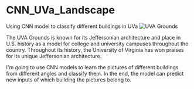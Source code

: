 # CNN_UVa_Landscape
Using CNN model to classify different buildings in UVa
![UVA Grounds](https://giving.virginia.edu/sites/default/files/2019-02/jgi-teaser-image.jpg) 

The UVA Grounds is known for its Jeffersonian architecture and place in U.S. history as a model for college and university campuses throughout the country. Throughout its history, the University of Virginia has won praises for its unique Jeffersonian architecture. 

I'm going to use CNN models to learn the pictures of different buildings from different angles and classify them. In the end, the model can predict new inputs of which building the pictures belong to.
